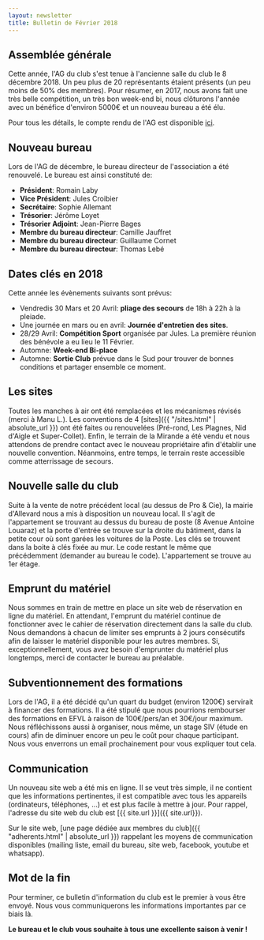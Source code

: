```yaml
---
layout: newsletter
title: Bulletin de Février 2018
---
```


## Assemblée générale
Cette année, l'AG du club s'est tenue à l'ancienne salle du club le 8 décembre 2018. Un peu plus de 20 représentants étaient présents (un peu moins de 50% des membres). Pour résumer, en 2017, nous avons fait une très belle compétition, un très bon week-end bi, nous clôturons l'année avec un bénéfice d'environ 5000€ et un nouveau bureau a été élu.

Pour tous les détails, le compte rendu de l'AG est disponible [ici](https://drive.google.com/file/d/1lfWHrvwUnWTDRIR0f1jRjNhUj4C5Aboj/view?usp=sharing).

## Nouveau bureau
Lors de l'AG de décembre, le bureau directeur de l'association a été renouvelé. Le bureau est ainsi constituté de:
- **Président**: Romain Laby
- **Vice Président**: Jules Croibier
- **Secrétaire**: Sophie Allemant
- **Trésorier**: Jérôme Loyet
- **Trésorier Adjoint**: Jean-Pierre Bages
- **Membre du bureau directeur**: Camille Jauffret
- **Membre du bureau directeur**: Guillaume Cornet
- **Membre du bureau directeur**: Thomas Lebé

## Dates clés en 2018
Cette année les évènements suivants sont prévus:
- Vendredis 30 Mars et 20 Avril: **pliage des secours** de 18h à 22h à la pleiade.
- Une journée en mars ou en avril: **Journée d'entretien des sites**.
- 28/29 Avril: **Compétition Sport** organisée par Jules. La première réunion des bénévole a eu lieu le 11 Février.
- Automne: **Week-end Bi-place**
- Automne: **Sortie Club** prévue dans le Sud pour trouver de bonnes conditions et partager ensemble ce moment.

## Les sites
Toutes les manches à air ont été remplacées et les mécanismes révisés (merci à Manu L.). Les conventions de 4 [sites]({{ "/sites.html" | absolute_url }}) ont été faites ou renouvelées (Pré-rond, Les Plagnes, Nid d'Aigle et Super-Collet). Enfin, le terrain de la Mirande a été vendu et nous attendons de prendre contact avec le nouveau propriétaire afin d'établir une nouvelle convention. Néanmoins, entre temps, le terrain reste accessible comme atterrissage de secours.

## Nouvelle salle du club
Suite à la vente de notre précédent local (au dessus de Pro & Cie), la mairie d'Allevard nous a mis à disposition un nouveau local. Il s'agit de l'appartement se trouvant au dessus du bureau de poste (8 Avenue Antoine Louaraz) et la porte d'entrée se trouve sur la droite du bâtiment, dans la petite cour où sont garées les voitures de la Poste. Les clés se trouvent dans la boite à clés fixée au mur. Le code restant le même que précédemment (demander au bureau le code). L'appartement se trouve au 1er étage. 

## Emprunt du matériel
Nous sommes en train de mettre en place un site web de réservation en ligne du matériel. En attendant, l'emprunt du matériel continue de fonctionner avec le cahier de réservation directement dans la salle du club. Nous demandons à chacun de limiter ses emprunts à 2 jours consécutifs afin de laisser le matériel disponible pour les autres membres. Si, exceptionnellement, vous avez besoin d'emprunter du matériel plus longtemps, merci de contacter le bureau au préalable.

## Subventionnement des formations
Lors de l'AG, il a été décidé qu'un quart du budget (environ 1200€) servirait à financer des formations. Il a été stipulé que nous pourrions rembourser des formations en EFVL à raison de 100€/pers/an et 30€/jour maximum. Nous réfléchissons aussi à organiser, nous même, un stage SIV (étude en cours) afin de diminuer encore un peu le coût pour chaque participant. Nous vous enverrons un email prochainement pour vous expliquer tout cela.

## Communication
Un nouveau site web a été mis en ligne. Il se veut très simple, il ne contient que les informations pertinentes, il est compatible avec tous les appareils (ordinateurs, téléphones, ...) et est plus facile à mettre à jour. Pour rappel, l'adresse du site web du club est [{{ site.url }}]({{ site.url}}).

Sur le site web, [une page dédiée aux membres du club]({{ "adherents.html" | absolute_url }}) rappelant les moyens de communication disponibles (mailing liste, email du bureau, site web, facebook, youtube et whatsapp).

## Mot de la fin
Pour terminer, ce bulletin d'information du club est le premier à vous être envoyé. Nous vous communiquerons les informations importantes par ce biais là.

**Le bureau et le club vous souhaite à tous une excellente saison à venir !**
